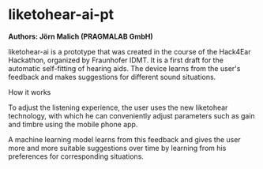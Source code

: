 # liketohear-ai-pt

**Authors: Jörn Malich (PRAGMALAB GmbH)**


liketohear-ai is a prototype that was created in the course of the Hack4Ear Hackathon, organized by Fraunhofer IDMT. It is a first draft for the automatic self-fitting of hearing aids. The device learns from the user's feedback and makes suggestions for different sound situations.

How it works

To adjust the listening experience, the user uses the new liketohear technology, with which he can conveniently adjust parameters such as gain and timbre using the mobile phone app.

A machine learning model learns from this feedback and gives the user more and more suitable suggestions over time by learning from his preferences for corresponding situations.


